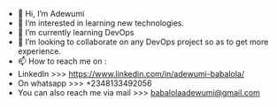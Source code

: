 - 👋 Hi, I’m Adewumi
- 👀 I’m interested in learning new technologies.
- 🌱 I’m currently learning DevOps
- 💞️ I’m looking to collaborate on any DevOps project so as to get more experience. 
- 📫 How to reach me on :
- LinkedIn >>> https://www.linkedin.com/in/adewumi-babalola/ 
- On whatsapp >>> +2348133492056
- You can also reach me via mail >>> babalolaadewumi@gmail.com
<!---
Aphamale/Aphamale is a ✨ special ✨ repository because its `README.md` (this file) appears on your GitHub profile.
You can click the Preview link to take a look at your changes.
--->
